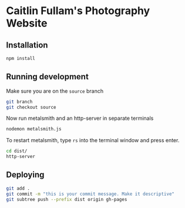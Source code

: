 # Caitlin Fullam's Photography Website

## Installation

```bash
npm install
```

## Running development

Make sure you are on the `source` branch

```bash
git branch
git checkout source
```

Now run metalsmith and an http-server in separate terminals
```bash
nodemon metalsmith.js
```
To restart metalsmith, type `rs` into the terminal window and press enter.

```bash
cd dist/
http-server
```

## Deploying

```bash
git add .
git commit -m "this is your commit message. Make it descriptive"
git subtree push --prefix dist origin gh-pages
```
